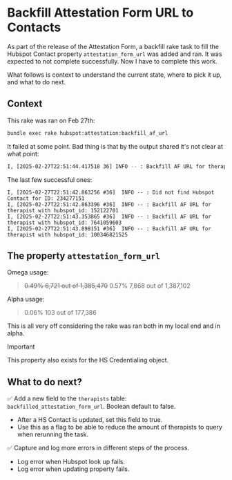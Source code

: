 # Backfill Attestation Form URL to Contacts

As part of the release of the Attestation Form, a backfill rake task to fill the Hubspot Contact property `attestation_form_url` was added and ran. It was expected to not complete successfully. Now I have to complete this work.

What follows is context to understand the current state, where to pick it up, and what to do next.

## Context

This rake was ran on Feb 27th:
```bash
bundle exec rake hubspot:attestation:backfill_af_url
```

It failed at some point. Bad thing is that by the output shared it's not clear at what point:
```bash
I, [2025-02-27T22:51:44.417518 36] INFO -- : Backfill AF URL for therapist with hubspot_id: rake aborted! I, [2025-02-27T22:51:44.431025 36] INFO -- sentry: [Transport] Sending envelope with items [event] 897973b7c4c447059735b80afc8875a2 to Sentry Hubspot::InvalidParams: expecting Integer or Array of Integers parameter /usr/local/bundle/gems/hubspot-ruby-0.9.0/lib/hubspot/contact.rb:100:in `find_by_id' /usr/src/app/lib/tasks/022_backfill_attestation_form_url.rake:12:in `block (5 levels) in <main>' /usr/local/bundle/gems/retriable-3.1.2/lib/retriable.rb:61:in `block in retriable' /usr/local/bundle/gems/retriable-3.1.2/lib/retriable.rb:56:in `times' /usr/local/bundle/gems/retriable-3.1.2/lib/retriable.rb:56:in `retriable' /usr/local/bundle/gems/retriable-3.1.2/lib/retriable.rb:22:in `with_context' /usr/src/app/lib/tasks/022_backfill_attestation_form_url.rake:10:in `block (4 levels) in <main>' /usr/local/bundle/gems/activerecord-7.0.4/lib/active_record/relation/batches.rb:71:in `each' /usr/local/bundle/gems/activerecord-7.0.4/lib/active_record/relation/batches.rb:71:in `block in find_each' /usr/local/bundle/gems/activerecord-7.0.4/lib/active_record/relation/batches.rb:138:in `block in find_in_batches' /usr/local/bundle/gems/activerecord-7.0.4/lib/active_record/relation/batches.rb:245:in `block in in_batches' /usr/local/bundle/gems/activerecord-7.0.4/lib/active_record/relation/batches.rb:229:in `loop' /usr/local/bundle/gems/activerecord-7.0.4/lib/active_record/relation/batches.rb:229:in `in_batches' /usr/local/bundle/gems/activerecord-7.0.4/lib/active_record/relation/batches.rb:137:in `find_in_batches' /usr/local/bundle/gems/activerecord-7.0.4/lib/active_record/relation/batches.rb:70:in `find_each' /usr/src/app/lib/tasks/022_backfill_attestation_form_url.rake:7:in `block (3 levels) in <main>' /usr/local/bundle/gems/sentry-ruby-5.11.0/lib/sentry/rake.rb:26:in `execute' /usr/local/bundle/gems/rake-13.0.6/exe/rake:27:in `<top (required)>' /usr/local/bundle/bin/bundle:23:in `load' /usr/local/bundle/bin/bundle:23:in `<main>' Tasks: TOP => hubspot:attestation:backfill_af_url (See full trace by running task with --trace)
```

The last few successful ones:  
```
I, [2025-02-27T22:51:42.863256 #36]  INFO -- : Did not find Hubspot Contact for ID: 234277151
I, [2025-02-27T22:51:42.863396 #36]  INFO -- : Backfill AF URL for therapist with hubspot_id: 152122701
I, [2025-02-27T22:51:43.353865 #36]  INFO -- : Backfill AF URL for therapist with hubspot_id: 7641059603
I, [2025-02-27T22:51:43.898151 #36]  INFO -- : Backfill AF URL for therapist with hubspot_id: 100346821525
```

## The property `attestation_form_url`

Omega usage:

> ~~0.49% 6,721 out of 1,385,470~~
> 0.57% 7,868 out of 1,387,102

Alpha usage:

> 0.06% 103 out of 177,386

This is all very off considering the rake was ran both in my local end and in alpha.

> [!Important]
> This property also exists for the HS Credentialing object.

## What to do next?

✅ Add a new field to the `therapists` table: `backfilled_attestation_form_url`. Boolean default to false.

- After a HS Contact is updated, set this field to true.
- Use this as a flag to be able to reduce the amount of therapists to query when rerunning the task.

✅ Capture and log more errors in different steps of the process.

- Log error when Hubspot look up fails.
- Log error when updating property fails.